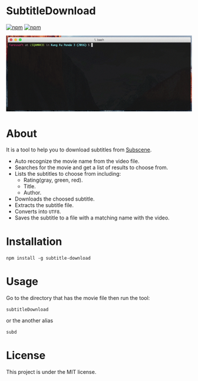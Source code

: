 # SubtitleDownload

[![npm](https://img.shields.io/npm/v/subtitle-download.svg)](https://www.npmjs.com/package/subtitle-download)
[![npm](https://img.shields.io/npm/l/subtitle-download.svg)](https://github.com/faressoft/subtitle-download/blob/master/LICENSE)

![Demo](/demo.gif?raw=true)

# About

It is a tool to help you to download subtitles from [Subscene](https://subscene.com).

* Auto recognize the movie name from the video file.
* Searches for the movie and get a list of results to choose from.
* Lists the subtitles to choose from including:
  * Rating(gray, green, red).
  * Title.
  * Author.
* Downloads the choosed subtitle.
* Extracts the subtitle file.
* Converts into `UTF8`.
* Saves the subtitle to a file with a matching name with the video.

# Installation

```
npm install -g subtitle-download
```

# Usage

Go to the directory that has the movie file then run the tool:

```
subtitleDownload
```

or the another alias

```
subd
```

# License

This project is under the MIT license.

